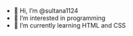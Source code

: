 - 👋 Hi, I’m @sultana1124
- 👀 I’m interested in programming
- 🌱 I’m currently learning HTML and CSS
<!---
sultana1124/sultana1124 is a ✨ special ✨ repository because its `README.md` (this file) appears on your GitHub profile.
You can click the Preview link to take a look at your changes.
--->
